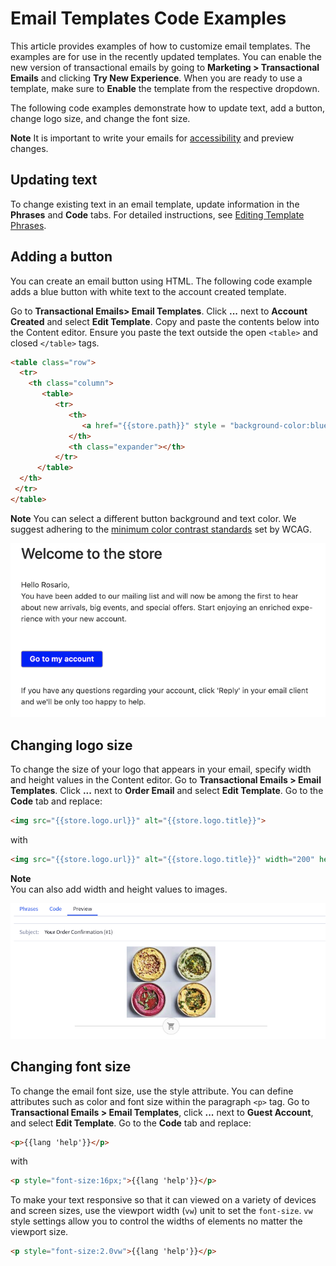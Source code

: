 # Email Templates Code Examples



This article provides examples of how to customize email templates. The examples are for use in the recently updated templates. You can enable the new version of transactional emails by going to **Marketing > Transactional Emails** and clicking **Try New Experience**. When you are ready to use a template, make sure to **Enable** the template from the respective dropdown. 

The following code examples demonstrate how to update text, add a button, change logo size, and change the font size.

<div class="HubBlock--callout">
<div class="CalloutBlock--info">
<div class="HubBlock-content">
  
  **Note** 
  It is important to write your emails for [accessibility](https://www.w3.org/WAI/tips/writing/) and preview changes.  
  
</div>
</div>
</div> 

## Updating text
To change existing text in an email template, update information in the **Phrases** and **Code** tabs. For detailed instructions, see [Editing Template Phrases](https://support.bigcommerce.com/s/article/Customizing-Emails?language=en_US#phrases). 


## Adding a button

You can create an email button using HTML. The following code example adds a blue button with white text to the account created template.

Go to **Transactional Emails> Email Templates**. Click **...** next to **Account Created** and select **Edit Template**. Copy and paste the contents below into the Content editor. Ensure you paste the text outside the open `<table>` and closed `</table>` tags. 
  
```html
<table class="row">
  <tr>
    <th class="column">
       <table>
          <tr>
             <th>
                <a href="{{store.path}}" style = "background-color:blue; color:white" class="sigh-in">{{lang 'sign_in'}}</a>
             </th>
             <th class="expander"></th>
          </tr>
      </table>
  </th>
 </tr>
</table>
```

<div class="HubBlock--callout">
<div class="CalloutBlock--info">
<div class="HubBlock-content">
  
  **Note** 
  You can select a different button background and text color. We suggest adhering to the [minimum color contrast standards](https://webaim.org/articles/contrast/) set by WCAG. 
</div>
</div>
</div> 

![Add button](https://raw.githubusercontent.com/bigcommerce/dev-docs/master/assets/images/email-templates-add-button.png "Button with white text on a blue background")

## Changing logo size

To change the size of your logo that appears in your email, specify width and height values in the Content editor. Go to **Transactional Emails > Email Templates**. Click **...** next to **Order Email** and select **Edit Template**. Go to the **Code** tab and replace: 

```html
<img src="{{store.logo.url}}" alt="{{store.logo.title}}">
```
with
```html
<img src="{{store.logo.url}}" alt="{{store.logo.title}}" width="200" height="200">
```
<div class="HubBlock--callout">
<div class="CalloutBlock--info">
<div class="HubBlock-content">
  
  **Note**  
  You can also add width and height values to images.
</div>
</div>
</div> 
  
![Change logo size](https://raw.githubusercontent.com/bigcommerce/dev-docs/master/assets/images/email-templates-change-logo-size.png "Change logo size")

## Changing font size
  
To change the email font size, use the style attribute. You can define attributes such as color and font size within the paragraph `<p>` tag. Go to **Transactional Emails > Email Templates**, click **...** next to **Guest Account**, and select **Edit Template**. Go to the **Code** tab and replace: 
  
```html
<p>{{lang 'help'}}</p>
  ```
 with 
  
  ```html
<p style="font-size:16px;">{{lang 'help'}}</p>
   ```
To make your text responsive so that it can viewed on a variety of devices and screen sizes, use the viewport width (`vw`) unit to set the `font-size`. `vw` style settings allow you to control the widths of elements no matter the viewport size. 
  
  ```html
  <p style="font-size:2.0vw">{{lang 'help'}}</p>
  ```

